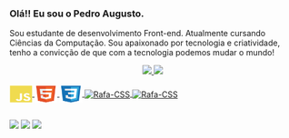 ### Olá!! Eu sou o Pedro Augusto.
Sou estudante de desenvolvimento Front-end. Atualmente cursando Ciências da Computação. 
Sou apaixonado por tecnologia e criatividade, tenho a convicção de que com a tecnologia podemos mudar o mundo! 


<div align="center">
  <a href="https://github.com/PedroAugusto2305">
  <img height="180em" src="https://github-readme-stats.vercel.app/api?username=PedroAugusto2305&show_icons=true&theme=radical&include_all_commits=true&count_private=true"/>
  <img height="180em" src="https://github-readme-stats.vercel.app/api/top-langs/?username=PedroAugusto2305&layout=compact&langs_count=7&theme=radical"/>
</div>
  
<div style="display: inline_block"><br>
  <img align="center" alt="Rafa-Js" height="30" width="40" src="https://raw.githubusercontent.com/devicons/devicon/master/icons/javascript/javascript-plain.svg">
  <img align="center" alt="Rafa-HTML" height="30" width="40" src="https://raw.githubusercontent.com/devicons/devicon/master/icons/html5/html5-original.svg">
  <img align="center" alt="Rafa-CSS" height="30" width="40" src="https://raw.githubusercontent.com/devicons/devicon/master/icons/css3/css3-original.svg">
 <img align="center" alt="Rafa-CSS" height="30" width="40" src="https://cdn.jsdelivr.net/gh/devicons/devicon/icons/bulma/bulma-plain.svg" />
  <img align="center" alt="Rafa-CSS" height="30" width="40"  src="https://cdn.jsdelivr.net/gh/devicons/devicon/icons/bootstrap/bootstrap-original.svg" />
  
</div>
  
  ##
  
  
<div> 
  <a href="https://www.instagram.com/eupedro.js/" target="_blank"><img src="https://img.shields.io/badge/-Instagram-%23E4405F?style=for-the-badge&logo=instagram&logoColor=white" target="_blank"></a>
  <a href = "mailto:p.augusto_23@outlook.com"><img src="https://img.shields.io/badge/Microsoft_Outlook-0078D4?style=for-the-badge&logo=microsoft-outlook&logoColor=white" target="_blank"></a>
  <a href="linkedin.com/in/pedro-augusto-bueno-de-aquino-3a428b145" target="_blank"><img src="https://img.shields.io/badge/-LinkedIn-%230077B5?style=for-the-badge&logo=linkedin&logoColor=white" target="_blank"></a> 
</div>
